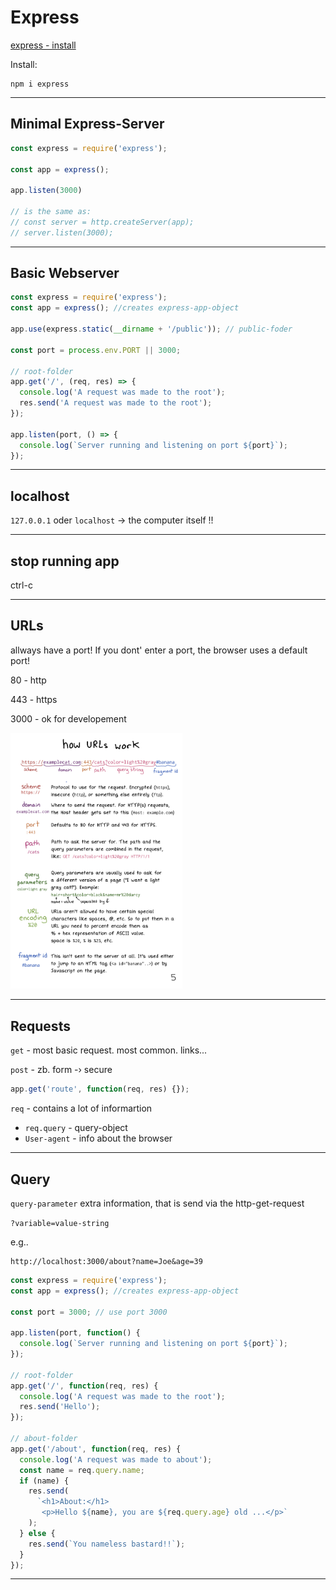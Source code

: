 # Express

[express - install](http://expressjs.com/en/starter/installing.html)

Install:

```
npm i express
```

---

## Minimal Express-Server

```js
const express = require('express');

const app = express();

app.listen(3000)

// is the same as:
// const server = http.createServer(app);
// server.listen(3000);

```

------

## Basic Webserver

```js
const express = require('express');
const app = express(); //creates express-app-object

app.use(express.static(__dirname + '/public')); // public-foder

const port = process.env.PORT || 3000;

// root-folder
app.get('/', (req, res) => {
  console.log('A request was made to the root');
  res.send('A request was made to the root');
});

app.listen(port, () => {
  console.log(`Server running and listening on port ${port}`);
});
```

---

## localhost

`127.0.0.1` oder `localhost` -> the computer itself !!

---

## stop running app

ctrl-c

---

## URLs

allways have a port! If you dont' enter a port, the browser uses a default port!

80 - http

443 - https

3000 - ok for developement

<img src="./assets/how urls work.png" alt="how urls work" style="zoom: 40%;" />

---

## Requests

`get` - most basic request. most common. links...

`post` - zb. form -› secure

```js
app.get('route', function(req, res) {});
```

`req` - contains a lot of informartion

- `req.query` - query-object
- `User-agent` - info about the browser

---

## Query

`query-parameter` extra information, that is send via the http-get-request

`?variable=value-string`

e.g..

```
http://localhost:3000/about?name=Joe&age=39
```

```js
const express = require('express');
const app = express(); //creates express-app-object

const port = 3000; // use port 3000

app.listen(port, function() {
  console.log(`Server running and listening on port ${port}`);
});

// root-folder
app.get('/', function(req, res) {
  console.log('A request was made to the root');
  res.send('Hello');
});

// about-folder
app.get('/about', function(req, res) {
  console.log('A request was made to about');
  const name = req.query.name;
  if (name) {
    res.send(
      `<h1>About:</h1> 
       <p>Hello ${name}, you are ${req.query.age} old ...</p>`
    );
  } else {
    res.send(`You nameless bastard!!`);
  }
});
```

---

